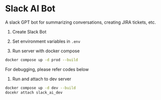 # Slack AI Bot

A slack GPT bot for summarizing conversations, creating JIRA tickets, etc.

1. Create Slack Bot

2. Set environment variables in `.env`

3. Run server with docker compose

``` sh
docker compose up -d prod --build
```

For debugging, please refer codes below

1. Run and attach to dev server

``` sh
docker compose up -d dev --build
docekr attach slack_ai_dev
```
